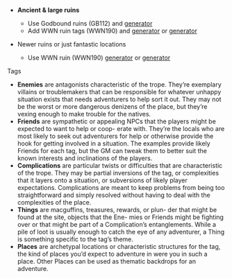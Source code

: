 - **Ancient & large ruins**
	- Use Godbound ruins (GB112) and [generator](https://perchance.org/godbound-ruins)
	- Add WWN ruin tags (WWN190) and [generator](https://perchance.org/6uk0l624rm) or [generator](https://chartopia.d12dev.com/collection/1634/)

- Newer ruins or just fantastic locations
	- Use WWN ruin (WWN190) [generator](https://perchance.org/6uk0l624rm) or [generator](https://chartopia.d12dev.com/collection/1634/)

Tags

- **Enemies** are antagonists characteristic of the trope. They’re exemplary villains or troublemakers that can be responsible for whatever unhappy situation exists that needs adventurers to help sort it out. They may not be the worst or more dangerous denizens of the place, but they’re vexing enough to make trouble for the natives.
- **Friends** are sympathetic or appealing NPCs that the players might be expected to want to help or coop- erate with. They’re the locals who are most likely to seek out adventurers for help or otherwise provide the hook for getting involved in a situation. The examples provide likely Friends for each tag, but the GM can tweak them to better suit the known interests and inclinations of the players.
- **Complications** are particular twists or difficulties that are characteristic of the trope. They may be partial inversions of the tag, or complexities that it layers onto a situation, or subversions of likely player expectations. Complications are meant to keep problems from being too straightforward and simply resolved without having to deal with the complexities of the place.
- **Things** are macguffins, treasures, rewards, or plun- der that might be found at the site, objects that the Ene- mies or Friends might be fighting over or that might be part of a Complication’s entanglements. While a pile of loot is usually enough to catch the eye of any adventurer, a Thing is something specific to the tag’s theme.
- **Places** are archetypal locations or characteristic structures for the tag, the kind of places you’d expect to adventure in were you in such a place. Other Places can be used as thematic backdrops for an adventure.